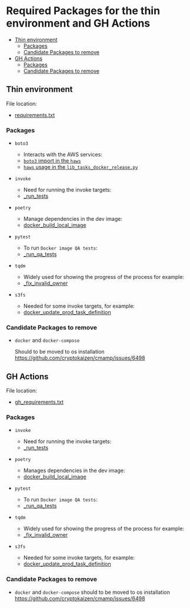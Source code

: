 # Required Packages for the thin environment and GH Actions

<!-- toc -->

- [Thin environment](#thin-environment)
  * [Packages](#packages)
  * [Candidate Packages to remove](#candidate-packages-to-remove)
- [GH Actions](#gh-actions)
  * [Packages](#packages-1)
  * [Candidate Packages to remove](#candidate-packages-to-remove-1)

<!-- tocstop -->

## Thin environment

File location:

- [requirements.txt](https://github.com/cryptokaizen/cmamp/blob/master/dev_scripts/client_setup/requirements.txt)

### Packages

- `boto3`
  - Interacts with the AWS services:
  - [`boto3` import in the `haws`](https://github.com/cryptokaizen/cmamp/blob/master/helpers/haws.py#L10)
  - [`haws` usage in the `lib_tasks_docker_release.py`](https://github.com/cryptokaizen/cmamp/blob/master/helpers/lib_tasks_docker_release.py#L862)

- `invoke`
  - Need for running the invoke targets:
  - [\_run_tests](https://github.com/cryptokaizen/cmamp/blob/master/helpers/lib_tasks_pytest.py#L299)

- `poetry`
  - Manage dependencies in the dev image:
  - [docker_build_local_image](https://github.com/cryptokaizen/cmamp/blob/master/helpers/lib_tasks_docker_release.py#L119)

- `pytest`
  - To run `Docker image QA tests`:
  - [\_run_qa_tests](https://github.com/cryptokaizen/cmamp/blob/master/helpers/lib_tasks_docker_release.py#L119)

- `tqdm`
  - Widely used for showing the progress of the process for example:
  - [\_fix_invalid_owner](https://github.com/cryptokaizen/cmamp/blob/master/helpers/lib_tasks_perms.py#L243)

- `s3fs`
  - Needed for some invoke targets, for example:
  - [docker_update_prod_task_definition](https://github.com/cryptokaizen/cmamp/blob/CmampTask6520_gDoc_for_required_packages_in_github_workflow_and_thin_env/helpers/lib_tasks_docker_release.py#L866)

### Candidate Packages to remove

- `docker` and `docker-compose`

  Should to be moved to os installation
  https://github.com/cryptokaizen/cmamp/issues/6498

## GH Actions

File location:

- [gh_requirements.txt](https://github.com/cryptokaizen/cmamp/blob/master/.github/gh_requirements.txt)

### Packages

- `invoke`
  - Need for running the invoke targets:
  - [\_run_tests](https://github.com/cryptokaizen/cmamp/blob/master/helpers/lib_tasks_pytest.py#L299)

- `poetry`
  - Manages dependencies in the dev image:
  - [docker_build_local_image](https://github.com/cryptokaizen/cmamp/blob/master/helpers/lib_tasks_docker_release.py#L119)

- `pytest`
  - To run `Docker image QA tests`:
  - [\_run_qa_tests](https://github.com/cryptokaizen/cmamp/blob/master/helpers/lib_tasks_docker_release.py#L119)

- `tqdm`
  - Widely used for showing the progress of the process for example:
  - [\_fix_invalid_owner](https://github.com/cryptokaizen/cmamp/blob/master/helpers/lib_tasks_perms.py#L243)

- `s3fs`
  - Needed for some invoke targets, for example:
  - [docker_update_prod_task_definition](https://github.com/cryptokaizen/cmamp/blob/CmampTask6520_gDoc_for_required_packages_in_github_workflow_and_thin_env/helpers/lib_tasks_docker_release.py#L866)

### Candidate Packages to remove

- `docker` and `docker-compose` should to be moved to os installation
  https://github.com/cryptokaizen/cmamp/issues/6498
